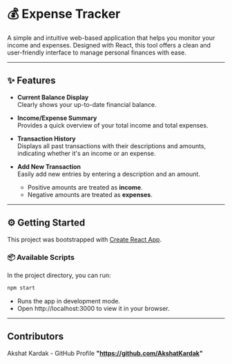 # 💰 Expense Tracker

A simple and intuitive web-based application that helps you monitor your income and expenses. Designed with React, this tool offers a clean and user-friendly interface to manage personal finances with ease.

---

## ✨ Features

- **Current Balance Display**  
  Clearly shows your up-to-date financial balance.

- **Income/Expense Summary**  
  Provides a quick overview of your total income and total expenses.

- **Transaction History**  
  Displays all past transactions with their descriptions and amounts, indicating whether it's an income or an expense.

- **Add New Transaction**  
  Easily add new entries by entering a description and an amount.
  - Positive amounts are treated as **income**.
  - Negative amounts are treated as **expenses**.

---

## ⚙️ Getting Started

This project was bootstrapped with [Create React App](https://github.com/facebook/create-react-app).

### 📦 Available Scripts

In the project directory, you can run:

```bash
npm start
``` 
- Runs the app in development mode.
- Open http://localhost:3000 to view it in your browser.

---

## Contributors
Akshat Kardak - GitHub Profile **"https://github.com/AkshatKardak"**


 
